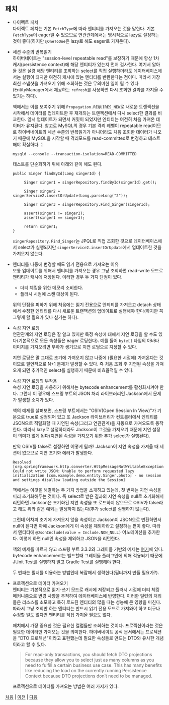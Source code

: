 ## 페치

- 다이렉트 페치  
다이렉트 페치는 기본 `FetchType`에 따라 엔티티를 가져오는 것을 말한다. 기본 `FetchType`이 eager일 수 있으므로 연관관계에서는 명시적으로 lazy로 설정하는 것이 좋다(하지만 `@OneToOne`은 lazy로 해도 eager로 가져온다).  

- 세션 수준의 반복읽기  
하이버네이트는 "session-level repeatable read"를 보장하기 때문에 항상 1차 캐시(persistence context)에 해당 엔티티가 있는지 먼저 검사한다. 여기서 알아둘 것은 설령 해당 엔티티를 조회하는 select를 직접 실행하더라도 데이터베이스에서는 실행이 되지만 여전히 캐시에 있는 엔티티를 반환한다는 점이다. 따라서 가장 최신 스냅샷을 가져오기 위해 조회하는 것은 무의미한 일이 될 수 있다(EntityManager에서 제공하는 `refresh`를 사용하면 다시 조회한 결과를 가져올 수 있기는 하다).  

  책에서는 이를 보여주기 위해 `Propagation.REQUIRES_NEW`로 새로운 트랜잭션을 시작해서 데이터를 업데이트한 후 재개되는 트랜잭션에서 다시 select한 결과를 비교한다. 앞서 업데이트가 되면서 커밋이 되었지만 엔티티는 여전히 처음 가져온 데이터가 유지된다. 참고로 MySQL의 경우 기본 격리 레벨이 repeatable read이므로 하이버네이트의 세션 수준의 반복읽기가 아니더라도 처음 조회한 데이터가 나오기 때문에 MySQL을 시작할 때 격리모드를 read-committed로 변경하고 테스트해야 확실하다.ㅕ

  ```
  mysqld --console --transaction-isolation=READ-COMMITTED
  ```
  테스트를 단순화하기 위해 아래와 같이 해도 된다.
  ```
  public Singer findById(Long singerId) {		
		
       Singer singer1 = singerRepository.findById(singerId).get();
       
       Singer singer2 = singerService2.insertOrUpdate(Long.parseLong("2"));
       
       Singer singer3 = singerRepository.Find_Singer(singerId);
		
       assert(singer1 != singer2);
       assert(singer1 == singer3);
       
       return singer1;
  }
  ```
  `singerRepository.Find_Singer`는 JPQL로 직접 조회한 것으로 데이터베이스에서 select가 실행되지만 `singerService2.insertOrUpdate`에서 업데이트한 것을 가져오지 않는다. 

- 엔티티를 나중에 변경할 때도 읽기 전용으로 가져오는 이유  
보통 업데이트를 위해서 엔티티를 가져오는 경우 그냥 조회하면 read-write 모드로 엔티티가 캐시에 저장된다. 이러한 경우 두 가지 단점이 있다. 

  - 더티 체킹을 위한 메모리 소비한다.
  - 플러시 시점에 스캔 대상이 된다.

  위의 단점을 피하기 위해 처음에는 읽기 전용으로 엔티티를 가져오고 detach 상태에서 수정한 엔티티를 다시 새로운 트랜잭션의 업데이트로 실행해야 한다(하지만 꼭 그렇게 할 필요가 있나 싶기는 하다).

- 속성 지연 로딩  
연관관계의 지연 로딩은 잘 알고 있지만 특정 속성에 대해서 지연 로딩을 할 수도 있다(기본적으로 모든 속성들은 eager 로딩한다). 예를 들어 `byte[]` 타입의 아바타 이미지를 가져오려면 부하가 생기므로 지연 로딩으로 지정할 수 있다.  

  지연 로딩은 말 그대로 초기에 가져오지 않고 나중에 (필요한 시점에) 가져온다는 것이므로 필연적으로 N+1 문제가 발생할 수 있다. 즉 처음 조회 후 지연된 속성을 가져오게 되면 추가적인 select를 실행하기 때문에 비효율적일 수 있다.  

- 속성 지연 로딩의 부작용  
속성 지연 로딩을 사용하기 위해서는 bytecode enhancement를 활성화시켜야 한다. 그런데 이 경우에 스프링 부트의 JSON 처리 라이브러리인 Jackson에서 문제가 발생할 소지가 있다.  

  책의 예제를 살펴보면, 스프링 부트에서는 "OSIV(Open Session In View)"가 기본으로 true로 설정되어 있고 또 Jackson 라이브러리가 컨트롤러에서 엔티티를 JSON으로 직렬화할 때 지연된 속성(그리고 연관관계)을 자동으로 가져오도록 동작한다. 따라서 lazy로 설정하더라도 Jackson이 그것을 가져오기 때문에 지연 설정이 의미가 없게 된다(지연된 속성을 가져오기 위한 추가 select가 실행된다).  

  만약 OSIV를 false로 설정하면 어떻게 될까? Jackson이 지연 속성을 가져올 때 세션이 없으므로 지연 초기화 에러가 발생한다. 

  ```
  Resolved [org.springframework.http.converter.HttpMessageNotWritableException: Could not write JSON: Unable to perform requested lazy initialization [com.example.demo.entity.Singer.photo] - no session and settings disallow loading outside the Session]
  ``` 
  책에서는 이것을 해결하는 두 가지 방법을 소개하고 있는데, 첫 번째는 지연 속성을 미리 초기화해두는 것이다. 즉 select로 받은 결과의 지연 속성을 null로 초기화해서 리턴하면 Jackson은 초기화된 지연 속성을 또 로드하지 않으므로 OSIV가 false라고 해도 위와 같은 예외는 발생하지 않는다(추가 select를 실행하지 않는다).  

  그런데 어차피 초기에 가져오지 않을 속성이고 Jackson이 JSON으로 변환하면서 null이 된다면 아예 Jackson에게 이 속성을 제외하라고 설정하는 편이 좋다. 따라서 엔티티에 `@JsonInclude(value = Include.NON_NULL)` 어노테이션을 추가한다. 이렇게 하면 null인 속성을 제외하고 JSON을 리턴한다.  

  책의 예제를 따르지 않고 스프링 부트 3.3.2와 그레이들 기반의 예제는 [여기](./AttributeLazy/demo-boot/)에 있다. bytecode enhancement는 빌드할때 그레이들 플러그인에 의해 적용되기 때문에 JUnit Test를 실행하지 말고 Gradle Test를 실행해야 한다. 

  두 번째는 필터를 이용하는 방법인데 복잡해서 생략한다(필터까지 만들 필요가?). 

- 프로젝션으로 데이터 가져오기  
엔티티는 기본적으로 읽기-쓰기 모드로 캐시에 저장되고 플러시 시점에 더티 체킹 메커니즘으로 변경 사항을 추적하여 데이터베이스에 반영한다. 이러한 일련의 처리들은 리소스를 소모하고 특히 로드된 엔티티의 많을 때는 성능에 큰 영향을 미친다. 따라서 그냥 조회만 하는 엔티티는 반드시 읽기 전용 모드로 가져와야 하고 더구나 수정할 일도 없다면 엔티티를 직접 가져올 필요도 없다.  
  
  페치에서 가장 중요한 것은 필요한 컬럼들만 조회하는 것이다. 프로젝션이라는 것은 필요한 데이터만 가져오는 것을 의미한다. 하이버네이트 공식 문서에서는 프로젝션을 "DTO 프로젝션"이라고 표현했는데 필요한 속성들로 만드는 DTO와 유사한 개념이라고 할 수 있다. 

  >For read-only transactions, you should fetch DTO projections because they allow you to select just as many columns as you need to fulfill a certain business use case. This has many benefits like reducing the load on the currently running Persistence Context because DTO projections don’t need to be managed.

  프로젝션으로 데이터를 가져오는 방법은 여러 가지가 있다.


[처음](../README.md) | [이전](../02/README.md) | [다음](../04/README.md) 